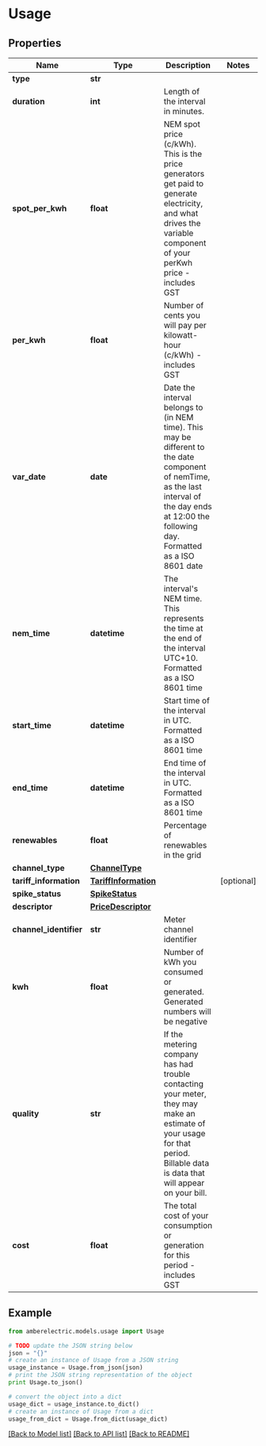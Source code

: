 # Usage


## Properties
Name | Type | Description | Notes
------------ | ------------- | ------------- | -------------
**type** | **str** |  | 
**duration** | **int** | Length of the interval in minutes. | 
**spot_per_kwh** | **float** | NEM spot price (c/kWh). This is the price generators get paid to generate electricity, and what drives the variable component of your perKwh price - includes GST | 
**per_kwh** | **float** | Number of cents you will pay per kilowatt-hour (c/kWh) - includes GST | 
**var_date** | **date** | Date the interval belongs to (in NEM time). This may be different to the date component of nemTime, as the last interval of the day ends at 12:00 the following day. Formatted as a ISO 8601 date | 
**nem_time** | **datetime** | The interval&#39;s NEM time. This represents the time at the end of the interval UTC+10. Formatted as a ISO 8601 time | 
**start_time** | **datetime** | Start time of the interval in UTC. Formatted as a ISO 8601 time | 
**end_time** | **datetime** | End time of the interval in UTC. Formatted as a ISO 8601 time | 
**renewables** | **float** | Percentage of renewables in the grid | 
**channel_type** | [**ChannelType**](ChannelType.md) |  | 
**tariff_information** | [**TariffInformation**](TariffInformation.md) |  | [optional] 
**spike_status** | [**SpikeStatus**](SpikeStatus.md) |  | 
**descriptor** | [**PriceDescriptor**](PriceDescriptor.md) |  | 
**channel_identifier** | **str** | Meter channel identifier | 
**kwh** | **float** | Number of kWh you consumed or generated. Generated numbers will be negative | 
**quality** | **str** | If the metering company has had trouble contacting your meter, they may make an estimate of your usage for that period. Billable data is data that will appear on your bill. | 
**cost** | **float** | The total cost of your consumption or generation for this period - includes GST | 

## Example

```python
from amberelectric.models.usage import Usage

# TODO update the JSON string below
json = "{}"
# create an instance of Usage from a JSON string
usage_instance = Usage.from_json(json)
# print the JSON string representation of the object
print Usage.to_json()

# convert the object into a dict
usage_dict = usage_instance.to_dict()
# create an instance of Usage from a dict
usage_from_dict = Usage.from_dict(usage_dict)
```
[[Back to Model list]](../README.md#documentation-for-models) [[Back to API list]](../README.md#documentation-for-api-endpoints) [[Back to README]](../README.md)


